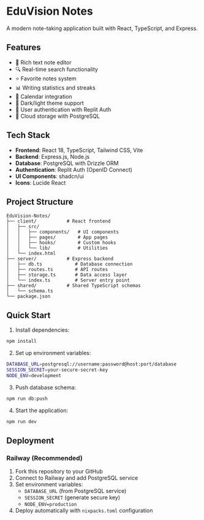 # EduVision Notes

A modern note-taking application built with React, TypeScript, and Express.

## Features

- 📝 Rich text note editor
- 🔍 Real-time search functionality
- ⭐ Favorite notes system
- 📊 Writing statistics and streaks
- 📅 Calendar integration
- 🌙 Dark/light theme support
- 🔐 User authentication with Replit Auth
- 💾 Cloud storage with PostgreSQL

## Tech Stack

- **Frontend**: React 18, TypeScript, Tailwind CSS, Vite
- **Backend**: Express.js, Node.js
- **Database**: PostgreSQL with Drizzle ORM
- **Authentication**: Replit Auth (OpenID Connect)
- **UI Components**: shadcn/ui
- **Icons**: Lucide React

## Project Structure

```
EduVision-Notes/
├── client/           # React frontend
│   ├── src/
│   │   ├── components/   # UI components
│   │   ├── pages/        # App pages
│   │   ├── hooks/        # Custom hooks
│   │   └── lib/          # Utilities
│   └── index.html
├── server/           # Express backend
│   ├── db.ts            # Database connection
│   ├── routes.ts        # API routes
│   ├── storage.ts       # Data access layer
│   └── index.ts         # Server entry point
├── shared/           # Shared TypeScript schemas
│   └── schema.ts
└── package.json
```

## Quick Start

1. Install dependencies:
```bash
npm install
```

2. Set up environment variables:
```bash
DATABASE_URL=postgresql://username:password@host:port/database
SESSION_SECRET=your-secure-secret-key
NODE_ENV=development
```

3. Push database schema:
```bash
npm run db:push
```

4. Start the application:
```bash
npm run dev
```

## Deployment

### Railway (Recommended)

1. Fork this repository to your GitHub
2. Connect to Railway and add PostgreSQL service
3. Set environment variables:
   - `DATABASE_URL` (from PostgreSQL service)
   - `SESSION_SECRET` (generate secure key)
   - `NODE_ENV=production`
4. Deploy automatically with `nixpacks.toml` configuration
